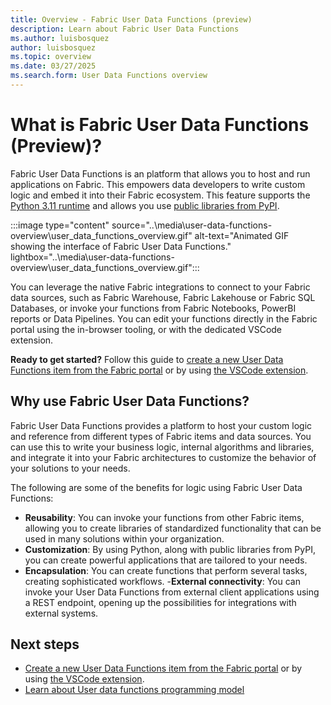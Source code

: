 ```yaml
---
title: Overview - Fabric User Data Functions (preview)
description: Learn about Fabric User Data Functions
ms.author: luisbosquez
author: luisbosquez
ms.topic: overview
ms.date: 03/27/2025
ms.search.form: User Data Functions overview
---
```


# What is Fabric User Data Functions (Preview)?

Fabric User Data Functions is an platform that allows you to host and run applications on Fabric. This empowers data developers to write custom logic and embed it into their Fabric ecosystem. This feature supports the [Python 3.11 runtime](https://www.python.org/downloads/release/python-3110/) and allows you use [public libraries from PyPI](https://pypi.org/). 

:::image type="content" source="..\media\user-data-functions-overview\user_data_functions_overview.gif" alt-text="Animated GIF showing the interface of Fabric User Data Functions." lightbox="..\media\user-data-functions-overview\user_data_functions_overview.gif":::

You can leverage the native Fabric integrations to connect to your Fabric data sources, such as Fabric Warehouse, Fabric Lakehouse or Fabric SQL Databases, or invoke your functions from Fabric Notebooks, PowerBI reports or Data Pipelines. You can edit your functions directly in the Fabric portal using the in-browser tooling, or with the dedicated VSCode extension.

**Ready to get started?** Follow this guide to [create a new User Data Functions item from the Fabric portal](./create-user-data-functions-portal.md) or by using [the VSCode extension](./create-user-data-functions-vs-code.md).

## Why use Fabric User Data Functions?
Fabric User Data Functions provides a platform to host your custom logic and reference from different types of Fabric items and data sources. You can use this to write your business logic, internal algorithms and libraries, and integrate it into your Fabric architectures to customize the behavior of your solutions to your needs. 

The following are some of the benefits for logic using Fabric User Data Functions:
- **Reusability**: You can invoke your functions from other Fabric items, allowing you to create libraries of standardized functionality that can be used in many solutions within your organization.
- **Customization**: By using Python, along with public libraries from PyPI, you can create powerful applications that are tailored to your needs.
- **Encapsulation**: You can create functions that perform several tasks, creating sophisticated workflows.
-**External connectivity**: You can invoke your User Data Functions from external client applications using a REST endpoint, opening up the possibilities for integrations with external systems.

## Next steps
- [Create a new User Data Functions item from the Fabric portal](./create-user-data-functions-portal.md) or by using [the VSCode extension](./create-user-data-functions-vs-code.md).
- [Learn about User data functions programming model](./python-programming-model.md)



